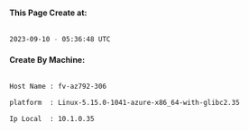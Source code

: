 
   
#### This Page Create at:

```bash

2023-09-10 - 05:36:48 UTC

```

#### Create By Machine:

```bash

Host Name : fv-az792-306

platform  : Linux-5.15.0-1041-azure-x86_64-with-glibc2.35

Ip Local  : 10.1.0.35

```

